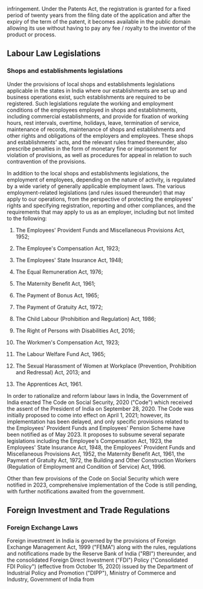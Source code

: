 infringement. Under the Patents Act, the registration is granted for a fixed period of twenty years from the filing date of the application and after the expiry of the term of the patent, it becomes available in the public domain allowing its use without having to pay any fee / royalty to the inventor of the product or process.

## Labour Law Legislations

### Shops and establishments legislations

Under the provisions of local shops and establishments legislations applicable in the states in India where our establishments are set up and business operations exist, such establishments are required to be registered. Such legislations regulate the working and employment conditions of the employees employed in shops and establishments, including commercial establishments, and provide for fixation of working hours, rest intervals, overtime, holidays, leave, termination of service, maintenance of records, maintenance of shops and establishments and other rights and obligations of the employers and employees. These shops and establishments' acts, and the relevant rules framed thereunder, also prescribe penalties in the form of monetary fine or imprisonment for violation of provisions, as well as procedures for appeal in relation to such contravention of the provisions.

In addition to the local shops and establishments legislations, the employment of employees, depending on the nature of activity, is regulated by a wide variety of generally applicable employment laws. The various employment-related legislations (and rules issued thereunder) that may apply to our operations, from the perspective of protecting the employees' rights and specifying registration, reporting and other compliances, and the requirements that may apply to us as an employer, including but not limited to the following:

1. The Employees' Provident Funds and Miscellaneous Provisions Act, 1952;

2. The Employee's Compensation Act, 1923;

3. The Employees' State Insurance Act, 1948;

4. The Equal Remuneration Act, 1976;

5. The Maternity Benefit Act, 1961;

6. The Payment of Bonus Act, 1965;

7. The Payment of Gratuity Act, 1972;

8. The Child Labour (Prohibition and Regulation) Act, 1986;

9. The Right of Persons with Disabilities Act, 2016;

10. The Workmen's Compensation Act, 1923;

11. The Labour Welfare Fund Act, 1965;

12. The Sexual Harassment of Women at Workplace (Prevention, Prohibition and Redressal) Act, 2013; and

13. The Apprentices Act, 1961.

In order to rationalize and reform labour laws in India, the Government of India enacted The Code on Social Security, 2020 ("Code") which received the assent of the President of India on September 28, 2020. The Code was initially proposed to come into effect on April 1, 2021; however, its implementation has been delayed, and only specific provisions related to the Employees' Provident Funds and Employees' Pension Scheme have been notified as of May 2023. It proposes to subsume several separate legislations including the Employee's Compensation Act, 1923, the Employees' State Insurance Act, 1948, the Employees' Provident Funds and Miscellaneous Provisions Act, 1952, the Maternity Benefit Act, 1961, the Payment of Gratuity Act, 1972, the Building and Other Construction Workers (Regulation of Employment and Condition of Service) Act, 1996.

Other than few provisions of the Code on Social Security which were notified in 2023, comprehensive implementation of the Code is still pending, with further notifications awaited from the government.

## Foreign Investment and Trade Regulations

### Foreign Exchange Laws

Foreign investment in India is governed by the provisions of Foreign Exchange Management Act, 1999 ("FEMA") along with the rules, regulations and notifications made by the Reserve Bank of India ("RBI") thereunder, and the consolidated Foreign Direct Investment ("FDI") Policy ("Consolidated FDI Policy") (effective from October 15, 2020) issued by the Department of Industrial Policy and Promotion ("DIPP"), Ministry of Commerce and Industry, Government of India from